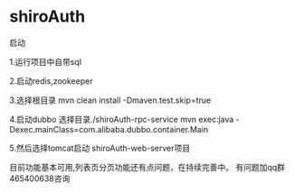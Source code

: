 # shiroAuth

启动

1.运行项目中自带sql

2.启动redis,zookeeper 

3.选择根目录 mvn clean install -Dmaven.test.skip=true

4.启动dubbo 选择目录./shiroAuth-rpc-service mvn exec:java -Dexec.mainClass=com.alibaba.dubbo.container.Main

5.然后选择tomcat启动 shiroAuth-web-server项目

目前功能基本可用,列表页分页功能还有点问题，在持续完善中。
有问题加qq群 465400638咨询
